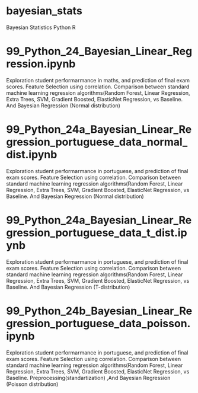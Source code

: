 # bayesian_stats
Bayesian Statistics Python R



# 99_Python_24_Bayesian_Linear_Regression.ipynb

Exploration student performarmance in maths, and prediction of final exam scores. Feature Selection using correlation.
Comparison between standard machine learning regression algorithms(Random Forest, Linear Regression, Extra Trees, SVM, Gradient Boosted, ElasticNet Regression, vs Baseline.
And Bayesian Regression (Normal distribution)


#  99_Python_24a_Bayesian_Linear_Regression_portuguese_data_normal_dist.ipynb
Exploration student performarmance in portuguese, and prediction of final exam scores. Feature Selection using correlation.
Comparison between standard machine learning regression algorithms(Random Forest, Linear Regression, Extra Trees, SVM, Gradient Boosted, ElasticNet Regression, vs Baseline.
And Bayesian Regression (Normal distribution)

# 99_Python_24a_Bayesian_Linear_Regression_portuguese_data_t_dist.ipynb

Exploration student performarmance in portuguese, and prediction of final exam scores. Feature Selection using correlation.
Comparison between standard machine learning regression algorithms(Random Forest, Linear Regression, Extra Trees, SVM, Gradient Boosted, ElasticNet Regression, vs Baseline.
And Bayesian Regression (T-distribution)

# 99_Python_24b_Bayesian_Linear_Regression_portuguese_data_poisson.ipynb

Exploration student performarmance in portuguese, and prediction of final exam scores. Feature Selection using correlation.
Comparison between standard machine learning regression algorithms(Random Forest, Linear Regression, Extra Trees, SVM, Gradient Boosted, ElasticNet Regression, vs Baseline.
Preprocessing(standartization) ,And Bayesian Regression (Poisson distribution)

